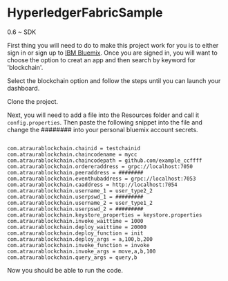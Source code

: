 # HyperledgerFabricSample
0.6 ~ SDK 

First thing you will need to do to make this project work for you is to either sign in or sign up to [IBM Bluemix](https://console.ng.bluemix.net/). Once you are signed in, you will want to choose the option to creat an app and then search by keyword for 'blockchain'. 

Select the blockchain option and follow the steps until you can launch your dashboard. 

Clone the project.

Next, you will need to add a file into the Resources folder and call it `config.properties`. Then paste the following snippet into the file and change the ######## into your personal bluemix account secrets.

```

com.atraurablockchain.chainid = testchainid
com.atraurablockchain.chaincodename = mycc
com.atraurablockchain.chaincodepath = github.com/example_ccffff
com.atraurablockchain.ordereraddress = grpc://localhost:7050
com.atraurablockchain.peeraddress = ########
com.atraurablockchain.eventhubaddress = grpc://localhost:7053
com.atraurablockchain.caaddress = http://localhost:7054
com.atraurablockchain.username_1 = user_type2_2
com.atraurablockchain.userpswd_1 = #########
com.atraurablockchain.username_2 = user_type1_2
com.atraurablockchain.userpswd_2 = #########
com.atraurablockchain.keystore_properties = keystore.properties
com.atraurablockchain.invoke_waittime = 1000
com.atraurablockchain.deploy_waittime = 20000
com.atraurablockchain.deploy_function = init
com.atraurablockchain.deploy_args = a,100,b,200
com.atraurablockchain.invoke_function = invoke
com.atraurablockchain.invoke_args = move,a,b,100
com.atraurablockchain.query_args = query,b
```

Now you should be able to run the code.

